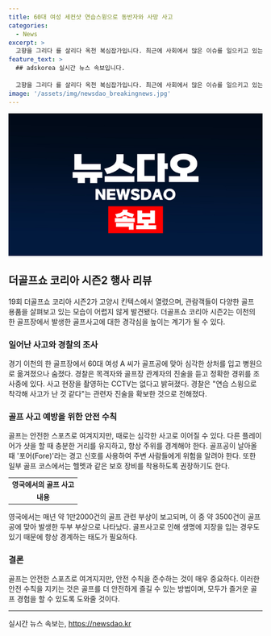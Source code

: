 ```yaml
---
title: 60대 여성 세컨샷 연습스윙으로 동반자와 사망 사고
categories:
  - News
excerpt: >
  고향을 그리다 를 살리다 옥천 복심잡가입니다. 최근에 사회에서 많은 이슈를 일으키고 있는 고향문화를 살리고자 옥천 복심잡가가 세운 옥천 복심잡가를 살리자 단체가 가동에 나서고 있다. 물가 등 생활비 부담을 경감하고자  10월1일 개원한 옥천 복심잡가를 살리자 단체는 ‘옥천 복심잡가를 살리자 시민 서명운동’을 벌이고 있다. 단체는 옥천 복심잡가를 살려 옥천지토 문화의 삶을 되찾아 나가겠다는 것이 여론으로부터 큰 지지를 받고 있다. 
feature_text: >
  ## adskorea 실시간 뉴스 속보입니다.

  고향을 그리다 를 살리다 옥천 복심잡가입니다. 최근에 사회에서 많은 이슈를 일으키고 있는 고향문화를 살리고자 옥천 복심잡가가 세운 옥천 복심잡가를 살리자 단체가 가동에 나서고 있다. 물가 등 생활비 부담을 경감하고자  10월1일 개원한 옥천 복심잡가를 살리자 단체는 ‘옥천 복심잡가를 살리자 시민 서명운동’을 벌이고 있다. 단체는 옥천 복심잡가를 살려 옥천지토 문화의 삶을 되찾아 나가겠다는 것이 여론으로부터 큰 지지를 받고 있다. 
image: '/assets/img/newsdao_breakingnews.jpg'
---
```


<p><img src="/assets/img/newsdao_breakingnews.jpg" alt="adskorea 속보" /></p>

<h2 data-ke-size="size26">더골프쇼 코리아 시즌2 행사 리뷰</h2>

<p data-ke-size="size16">19회 더골프쇼 코리아 시즌2가 고양시 킨텍스에서 열렸으며, 관람객들이 다양한 골프 용품을 살펴보고 있는 모습이 어렵지 않게 발견됐다. 더골프쇼 코리아 시즌2는 이천의 한 골프장에서 발생한 골프사고에 대한 경각심을 높이는 계기가 될 수 있다.</p>

<h3>일어난 사고와 경찰의 조사</h3>

<p data-ke-size="size16">경기 이천의 한 골프장에서 60대 여성 A 씨가 골프공에 맞아 심각한 상처를 입고 병원으로 옮겨졌으나 숨졌다. 경찰은 목격자와 골프장 관계자의 진술을 듣고 정확한 경위를 조사중에 있다. 사고 현장을 촬영하는 CCTV는 없다고 밝혀졌다. 경찰은 "연습 스윙으로 착각해 사고가 난 것 같다"는 관련자 진술을 확보한 것으로 전해졌다.</p>

<h3>골프 사고 예방을 위한 안전 수칙</h3>

<p data-ke-size="size16">골프는 안전한 스포츠로 여겨지지만, 때로는 심각한 사고로 이어질 수 있다. 다른 플레이어가 샷을 할 때 충분한 거리를 유지하고, 항상 주위를 경계해야 한다. 골프공이 날아올 때 '포어(Fore)'라는 경고 신호를 사용하여 주변 사람들에게 위험을 알려야 한다. 또한 일부 골프 코스에서는 헬멧과 같은 보호 장비를 착용하도록 권장하기도 한다.</p>

<table>
<tbody>
<tr>
<td style="text-align: center; height: 17px;"><b>영국에서의 골프 사고</b></td>
</tr>
<tr>
<td style="text-align: center; height: 17px;"><b>내용</b></td>
</tr>
</tbody>
</table>

<p data-ke-size="size16">영국에서는 매년 약 1만2000건의 골프 관련 부상이 보고되며, 이 중 약 3500건이 골프공에 맞아 발생한 두부 부상으로 나타났다. 골프사고로 인해 생명에 지장을 입는 경우도 있기 때문에 항상 경계하는 태도가 필요하다.</p>

<h3>결론</h3>

<p data-ke-size="size16">골프는 안전한 스포츠로 여겨지지만, 안전 수칙을 준수하는 것이 매우 중요하다. 이러한 안전 수칙을 지키는 것은 골프를 더 안전하게 즐길 수 있는 방법이며, 모두가 즐거운 골프 경험을 할 수 있도록 도와줄 것이다.</p>

<hr>

<p data-ke-size="size16"></p>
실시간 뉴스 속보는, <a href="https://newsdao.kr" rel="dofollow">https://newsdao.kr</a>


